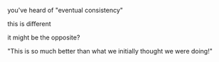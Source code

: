 you've heard of "eventual consistency"

this is different

it might be the opposite?

"This is so much better than what we initially thought we were doing!"
